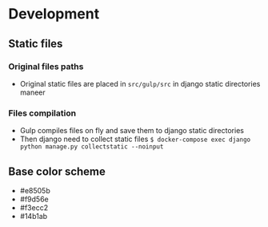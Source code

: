 # Development


## Static files

### Original files paths
- Original static files are placed in `src/gulp/src` in django static directories maneer

### Files compilation
- Gulp compiles files on fly and save them to django static directories
- Then django need to collect static files `$ docker-compose exec django python manage.py collectstatic --noinput`


## Base color scheme
- #e8505b
- #f9d56e
- #f3ecc2
- #14b1ab
